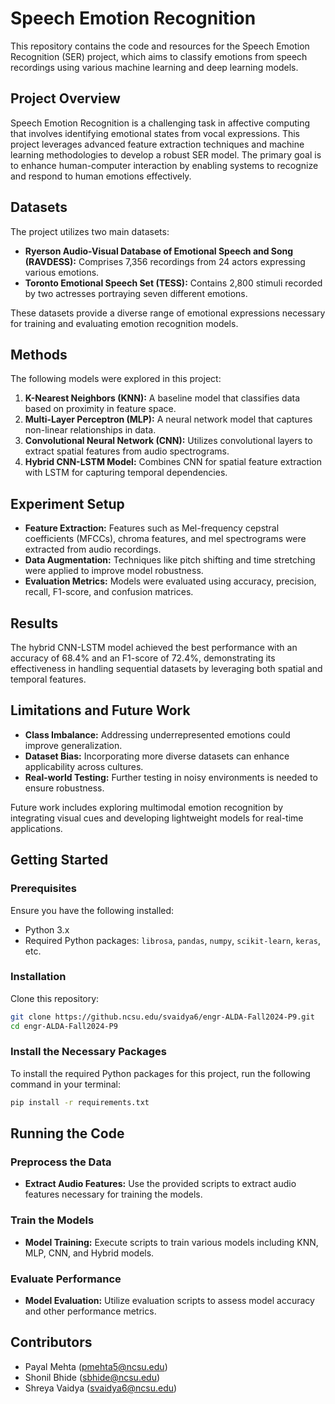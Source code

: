 # Speech Emotion Recognition

This repository contains the code and resources for the Speech Emotion Recognition (SER) project, which aims to classify emotions from speech recordings using various machine learning and deep learning models.

## Project Overview

Speech Emotion Recognition is a challenging task in affective computing that involves identifying emotional states from vocal expressions. This project leverages advanced feature extraction techniques and machine learning methodologies to develop a robust SER model. The primary goal is to enhance human-computer interaction by enabling systems to recognize and respond to human emotions effectively.

## Datasets

The project utilizes two main datasets:

- **Ryerson Audio-Visual Database of Emotional Speech and Song (RAVDESS):** Comprises 7,356 recordings from 24 actors expressing various emotions.
- **Toronto Emotional Speech Set (TESS):** Contains 2,800 stimuli recorded by two actresses portraying seven different emotions.

These datasets provide a diverse range of emotional expressions necessary for training and evaluating emotion recognition models.

## Methods

The following models were explored in this project:

1. **K-Nearest Neighbors (KNN):** A baseline model that classifies data based on proximity in feature space.
2. **Multi-Layer Perceptron (MLP):** A neural network model that captures non-linear relationships in data.
3. **Convolutional Neural Network (CNN):** Utilizes convolutional layers to extract spatial features from audio spectrograms.
4. **Hybrid CNN-LSTM Model:** Combines CNN for spatial feature extraction with LSTM for capturing temporal dependencies.

## Experiment Setup

- **Feature Extraction:** Features such as Mel-frequency cepstral coefficients (MFCCs), chroma features, and mel spectrograms were extracted from audio recordings.
- **Data Augmentation:** Techniques like pitch shifting and time stretching were applied to improve model robustness.
- **Evaluation Metrics:** Models were evaluated using accuracy, precision, recall, F1-score, and confusion matrices.

## Results

The hybrid CNN-LSTM model achieved the best performance with an accuracy of 68.4% and an F1-score of 72.4%, demonstrating its effectiveness in handling sequential datasets by leveraging both spatial and temporal features.

## Limitations and Future Work

- **Class Imbalance:** Addressing underrepresented emotions could improve generalization.
- **Dataset Bias:** Incorporating more diverse datasets can enhance applicability across cultures.
- **Real-world Testing:** Further testing in noisy environments is needed to ensure robustness.

Future work includes exploring multimodal emotion recognition by integrating visual cues and developing lightweight models for real-time applications.

## Getting Started

### Prerequisites

Ensure you have the following installed:

- Python 3.x
- Required Python packages: `librosa`, `pandas`, `numpy`, `scikit-learn`, `keras`, etc.

### Installation

Clone this repository:

```bash
git clone https://github.ncsu.edu/svaidya6/engr-ALDA-Fall2024-P9.git
cd engr-ALDA-Fall2024-P9
```

### Install the Necessary Packages

To install the required Python packages for this project, run the following command in your terminal:

```bash
pip install -r requirements.txt
```
## Running the Code

### Preprocess the Data

- **Extract Audio Features:** Use the provided scripts to extract audio features necessary for training the models.

### Train the Models

- **Model Training:** Execute scripts to train various models including KNN, MLP, CNN, and Hybrid models.

### Evaluate Performance

- **Model Evaluation:** Utilize evaluation scripts to assess model accuracy and other performance metrics.

## Contributors

- Payal Mehta ([pmehta5@ncsu.edu](mailto:pmehta5@ncsu.edu))
- Shonil Bhide ([sbhide@ncsu.edu](mailto:sbhide@ncsu.edu))
- Shreya Vaidya ([svaidya6@ncsu.edu](mailto:svaidya6@ncsu.edu))